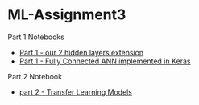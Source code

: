 # ML-Assignment3

Part 1 Notebooks
- [Part 1 - our 2 hidden layers extension](https://github.com/ronTohar1/ML-Assignment3/blob/main/Part1-TwoHidden.ipynb)
- [Part 1 - Fully Connected ANN implemented in Keras](https://github.com/ronTohar1/ML-Assignment3/blob/main/Part1-Keras.ipynb)

Part 2 Notebook
- [part 2 - Transfer Learning Models](https://github.com/ronTohar1/ML-Assignment3/blob/main/Part-2.ipynb)
